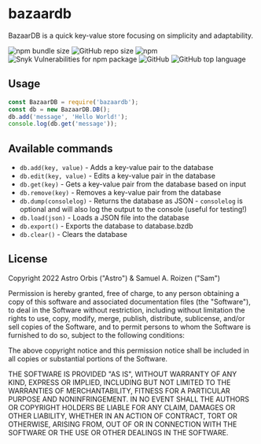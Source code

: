 # bazaardb

BazaarDB is a quick key-value store focusing on simplicity and adaptability.

![npm bundle size](https://img.shields.io/bundlephobia/min/bazaardb?style=for-the-badge)
![GitHub repo size](https://img.shields.io/github/repo-size/astroorbis/bazaardb?style=for-the-badge)
![npm](https://img.shields.io/npm/dt/bazaardb?style=for-the-badge)
![Snyk Vulnerabilities for npm package](https://img.shields.io/snyk/vulnerabilities/npm/bazaardb?style=for-the-badge)
![GitHub](https://img.shields.io/github/license/astroorbis/bazaardb?style=for-the-badge)
![GitHub top language](https://img.shields.io/github/languages/top/astroorbis/bazaardb?style=for-the-badge)

## Usage

```js
const BazaarDB = require('bazaardb');
const db = new BazaarDB.DB();
db.add('message', 'Hello World!');
console.log(db.get('message'));
```

## Available commands

- `db.add(key, value)` - Adds a key-value pair to the database
- `db.edit(key, value)` - Edits a key-value pair in the database
- `db.get(key)` - Gets a key-value pair from the database based on input
- `db.remove(key)` - Removes a key-value pair from the database
- `db.dump(consolelog)` - Returns the database as JSON - `consolelog` is optional and will also log the output to the console (useful for testing!)
- `db.load(json)` - Loads a JSON file into the database
- `db.export()` - Exports the database to database.bzdb
- `db.clear()` - Clears the database

## License

Copyright 2022 Astro Orbis ("Astro") & Samuel A. Roizen ("Sam")

Permission is hereby granted, free of charge, to any person obtaining a copy of this software and associated documentation files (the "Software"), to deal in the Software without restriction, including without limitation the rights to use, copy, modify, merge, publish, distribute, sublicense, and/or sell copies of the Software, and to permit persons to whom the Software is furnished to do so, subject to the following conditions:

The above copyright notice and this permission notice shall be included in all copies or substantial portions of the Software.

THE SOFTWARE IS PROVIDED "AS IS", WITHOUT WARRANTY OF ANY KIND, EXPRESS OR IMPLIED, INCLUDING BUT NOT LIMITED TO THE WARRANTIES OF MERCHANTABILITY, FITNESS FOR A PARTICULAR PURPOSE AND NONINFRINGEMENT. IN NO EVENT SHALL THE AUTHORS OR COPYRIGHT HOLDERS BE LIABLE FOR ANY CLAIM, DAMAGES OR OTHER LIABILITY, WHETHER IN AN ACTION OF CONTRACT, TORT OR OTHERWISE, ARISING FROM, OUT OF OR IN CONNECTION WITH THE SOFTWARE OR THE USE OR OTHER DEALINGS IN THE SOFTWARE.
